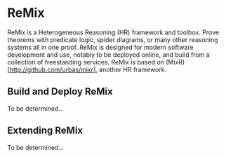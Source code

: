 ReMix
=====

ReMix is a Heterogeneous Reasoning (HR) framework and toolbox. Prove theorems with
predicate logic, spider diagrams, or many other reasoning systems all in one proof.
ReMix is designed for modern software development and use, notably to be deployed
online, and build from a collection of freestanding services. ReMix is based on
(MixR)[http://github.com/urbas/mixr], another HR framework.



Build and Deploy ReMix
----------------------

To be determined...



Extending ReMix
---------------

To be determined...
